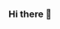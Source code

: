 ### Hi there 👋

<!--
**atlass14now/atlass14now** is a ✨ _special_ ✨ repository because its `README.md` (this file) appears on your GitHub profile.

Here are some ideas to get you started:

- 🔭 I’m currently working on ...
- 🌱 I’m currently learning ...everything for the 100th time
- 👯 I’m looking to collaborate on ... peek?
- 🤔 I’m looking for help with ... everyting
- 💬 Ask me about ...my goodies
- 📫 How to reach me: ...
- 😄 Pronouns: ...
- ⚡ Fun fact: ...It wasn't me it was the one armed man!
-->
